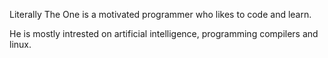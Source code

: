 Literally The One is a motivated programmer who likes to code and learn.

He is mostly intrested on artificial intelligence, programming compilers and linux.
